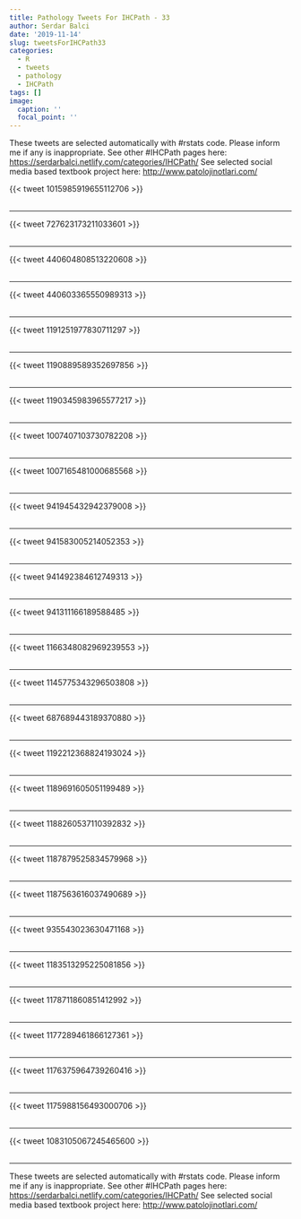 ```yaml
---
title: Pathology Tweets For IHCPath - 33
author: Serdar Balci
date: '2019-11-14'
slug: tweetsForIHCPath33
categories:
  - R
  - tweets
  - pathology
  - IHCPath
tags: []
image:
  caption: ''
  focal_point: ''
---
```



These tweets are selected automatically with #rstats code. Please inform me if any is inappropriate.
See other #IHCPath pages here: https://serdarbalci.netlify.com/categories/IHCPath/ 
See selected social media based textbook project here: http://www.patolojinotlari.com/

{{< tweet 1015985919655112706 >}}
<br>
<br>
<hr>
{{< tweet 727623173211033601 >}}
<br>
<br>
<hr>
{{< tweet 440604808513220608 >}}
<br>
<br>
<hr>
{{< tweet 440603365550989313 >}}
<br>
<br>
<hr>
{{< tweet 1191251977830711297 >}}
<br>
<br>
<hr>
{{< tweet 1190889589352697856 >}}
<br>
<br>
<hr>
{{< tweet 1190345983965577217 >}}
<br>
<br>
<hr>
{{< tweet 1007407103730782208 >}}
<br>
<br>
<hr>
{{< tweet 1007165481000685568 >}}
<br>
<br>
<hr>
{{< tweet 941945432942379008 >}}
<br>
<br>
<hr>
{{< tweet 941583005214052353 >}}
<br>
<br>
<hr>
{{< tweet 941492384612749313 >}}
<br>
<br>
<hr>
{{< tweet 941311166189588485 >}}
<br>
<br>
<hr>
{{< tweet 1166348082969239553 >}}
<br>
<br>
<hr>
{{< tweet 1145775343296503808 >}}
<br>
<br>
<hr>
{{< tweet 687689443189370880 >}}
<br>
<br>
<hr>
{{< tweet 1192212368824193024 >}}
<br>
<br>
<hr>
{{< tweet 1189691605051199489 >}}
<br>
<br>
<hr>
{{< tweet 1188260537110392832 >}}
<br>
<br>
<hr>
{{< tweet 1187879525834579968 >}}
<br>
<br>
<hr>
{{< tweet 1187563616037490689 >}}
<br>
<br>
<hr>
{{< tweet 935543023630471168 >}}
<br>
<br>
<hr>
{{< tweet 1183513295225081856 >}}
<br>
<br>
<hr>
{{< tweet 1178711860851412992 >}}
<br>
<br>
<hr>
{{< tweet 1177289461866127361 >}}
<br>
<br>
<hr>
{{< tweet 1176375964739260416 >}}
<br>
<br>
<hr>
{{< tweet 1175988156493000706 >}}
<br>
<br>
<hr>
{{< tweet 1083105067245465600 >}}
<br>
<br>
<hr>


These tweets are selected automatically with #rstats code. Please inform me if any is inappropriate.
See other #IHCPath pages here: https://serdarbalci.netlify.com/categories/IHCPath/ 
See selected social media based textbook project here: http://www.patolojinotlari.com/
